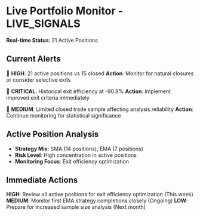 # Live Portfolio Monitor - LIVE_SIGNALS
**Real-time Status**: 21 Active Positions

## Current Alerts
🚨 **HIGH**: 21 active positions vs 15 closed
**Action**: Monitor for natural closures or consider selective exits

🚨 **CRITICAL**: Historical exit efficiency at -90.8%
**Action**: Implement improved exit criteria immediately

🚨 **MEDIUM**: Limited closed trade sample affecting analysis reliability
**Action**: Continue monitoring for statistical significance

## Active Position Analysis
- **Strategy Mix**: SMA (14 positions), EMA (7 positions)
- **Risk Level**: High concentration in active positions
- **Monitoring Focus**: Exit efficiency optimization

## Immediate Actions
**HIGH**: Review all active positions for exit efficiency optimization (This week)
**MEDIUM**: Monitor first EMA strategy completions closely (Ongoing)
**LOW**: Prepare for increased sample size analysis (Next month)
